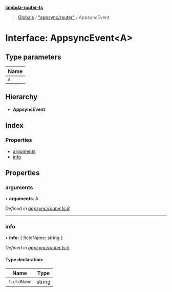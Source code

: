 **[lambda-router-ts](../README.md)**

> [Globals](../globals.md) / ["appsync/router"](../modules/_appsync_router_.md) / AppsyncEvent

# Interface: AppsyncEvent\<A>

## Type parameters

Name |
------ |
`A` |

## Hierarchy

* **AppsyncEvent**

## Index

### Properties

* [arguments](_appsync_router_.appsyncevent.md#arguments)
* [info](_appsync_router_.appsyncevent.md#info)

## Properties

### arguments

•  **arguments**: A

*Defined in [appsync/router.ts:8](https://github.com/supergillis/lambda-router-ts/blob/ccb3947/lib/appsync/router.ts#L8)*

___

### info

•  **info**: { fieldName: string  }

*Defined in [appsync/router.ts:5](https://github.com/supergillis/lambda-router-ts/blob/ccb3947/lib/appsync/router.ts#L5)*

#### Type declaration:

Name | Type |
------ | ------ |
`fieldName` | string |
